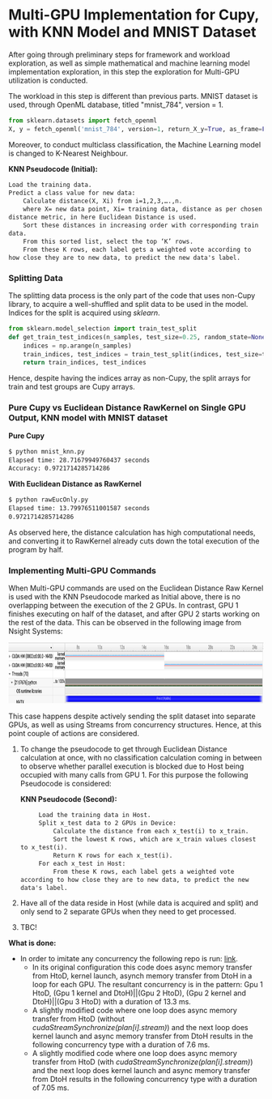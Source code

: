 # Multi-GPU Implementation for Cupy, with KNN Model and MNIST Dataset

After going through preliminary steps for framework and workload exploration, as well as simple mathematical and machine learning model implementation exploration, in this step the exploration for Multi-GPU utilization is conducted. 

The workload in this step is different than previous parts. MNIST dataset is used, through OpenML database, titled "mnist_784", version = 1.
```python
from sklearn.datasets import fetch_openml
X, y = fetch_openml('mnist_784', version=1, return_X_y=True, as_frame=False)
```
Moreover, to conduct multiclass classification, the Machine Learning model is changed to K-Nearest Neighbour. 

**KNN Pseudocode (Initial):**

    Load the training data.
    Predict a class value for new data:
        Calculate distance(X, Xi) from i=1,2,3,….,n.
        where X= new data point, Xi= training data, distance as per chosen distance metric, in here Euclidean Distance is used.
        Sort these distances in increasing order with corresponding train data.
        From this sorted list, select the top ‘K’ rows.
        From these K rows, each label gets a weighted vote according to how close they are to new data, to predict the new data's label.


### Splitting Data
The splitting data process is the only part of the code that uses non-Cupy library, to acquire a well-shuffled and split data to be used in the model. Indices for the split is acquired using _sklearn_.

```python
from sklearn.model_selection import train_test_split
def get_train_test_indices(n_samples, test_size=0.25, random_state=None):
    indices = np.arange(n_samples)
    train_indices, test_indices = train_test_split(indices, test_size=test_size, random_state=random_state)
    return train_indices, test_indices
```

Hence, despite having the indices array as non-Cupy, the split arrays for train and test groups are Cupy arrays.

### Pure Cupy vs Euclidean Distance RawKernel on Single GPU Output, KNN model with MNIST dataset
**Pure Cupy**
```sh
$ python mnist_knn.py
Elapsed time: 28.71679949760437 seconds
Accuracy: 0.9721714285714286
```

**With Euclidean Distance as RawKernel**
```sh
$ python rawEucOnly.py
Elapsed time: 13.79976511001587 seconds
0.9721714285714286
```

As observed here, the distance calculation has high computational needs, and converting it to RawKernel already cuts down the total execution of the program by half.

### Implementing Multi-GPU Commands
When Multi-GPU commands are used on the Euclidean Distance Raw Kernel is used with the KNN Pseudocode marked as Initial above, there is no overlapping between the execution of the 2 GPUs. In contrast, GPU 1 finishes executing on half of the dataset, and after GPU 2 starts working on the rest of the data. This can be observed in the following image from Nsight Systems:

<p align="center">
  <img width="900" height="120" src="./MultiGpu_Trial1.png">
</p>

This case happens despite actively sending the split dataset into separate GPUs, as well as using Streams from concurrency structures. Hence, at this point couple of actions are considered. 
1. To change the pseudocode to get through Euclidean Distance calculation at once, with no classification calculation coming in between to observe whether parallel execution is blocked due to Host being occupied with many calls from GPU 1. For this purpose the following Pseudocode is considered:

     **KNN Pseudocode (Second):**
   
            Load the training data in Host.
            Split x_test data to 2 GPUs in Device:
                Calculate the distance from each x_test(i) to x_train.
                Sort the lowest K rows, which are x_train values closest to x_test(i).  
                Return K rows for each x_test(i).
            For each x_test in Host:
                From these K rows, each label gets a weighted vote according to how close they are to new data, to predict the new data's label.
   
3. Have all of the data reside in Host (while data is acquired and split) and only send to 2 separate GPUs when they need to get processed.
4. TBC!

**What is done:**

- In order to imitate any concurrency the following repo is run: [link](https://github.com/zchee/cuda-sample/tree/master/0_Simple/simpleMultiGPU).
    - In its original configuration this code does async memory transfer from HtoD, kernel launch, asynch memory transfer from DtoH in a loop for each GPU. The resultant concurrency is in the pattern: Gpu 1 HtoD, (Gpu 1 kernel and DtoH)||(Gpu 2 HtoD), (Gpu 2 kernel and DtoH)||(Gpu 3 HtoD) with a duration of 13.3 ms.
    - A slightly modified code where one loop does async memory transfer from HtoD (without _cudaStreamSynchronize(plan[i].stream)_) and the next loop does kernel launch and async memory transfer from DtoH results in the following concurrency type with a duration of 7.6 ms.
    - A slightly modified code where one loop does async memory transfer from HtoD (with _cudaStreamSynchronize(plan[i].stream)_) and the next loop does kernel launch and async memory transfer from DtoH results in the following concurrency type with a duration of 7.05 ms.
